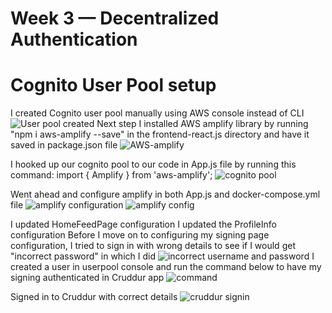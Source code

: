 # Week 3 — Decentralized Authentication

# Cognito User Pool setup
I created Cognito user pool manually using AWS console instead of CLI 
![User pool created](https://user-images.githubusercontent.com/111932225/223702220-298d11d9-b3ad-4711-8b11-d69420887204.png)
Next step I installed AWS amplify library by running "npm i aws-amplify --save" in the frontend-react.js directory and have it saved in package.json file
![AWS-amplify](https://user-images.githubusercontent.com/111932225/223723089-3e294438-ce58-422c-a303-1dd793d3e87c.png)

I hooked up our cognito pool to  our code in App.js file by running this command: import { Amplify } from 'aws-amplify';
![cognito pool](https://user-images.githubusercontent.com/111932225/223725004-adab77a9-b174-4b07-9d30-a77f79e5aed2.png)

Went ahead and configure amplify in both App.js and docker-compose.yml file
![amplify configuration](https://user-images.githubusercontent.com/111932225/224047327-ca3eae88-bd0e-4e02-9c1d-1cd180ddab0c.png)
![amplify config](https://user-images.githubusercontent.com/111932225/224047336-4c181dc8-6cd5-4726-8424-07d56fee843e.png)

I updated HomeFeedPage configuration
I updated the ProfileInfo configuration
Before I move on to configuring my signing page configuration, I tried to sign in with wrong details to see if I would get "incorrect password" in which I did
![incorrect username and password](https://user-images.githubusercontent.com/111932225/224064542-de7595e7-6881-415d-b0e3-8b1298debdbd.png)
I created a user in userpool console and run the command below to have my signing authenticated in Cruddur app
![command](https://user-images.githubusercontent.com/111932225/224318264-9a7987d9-21f6-4133-84d3-1a8035e77636.png)

Signed in to Cruddur with correct details
![cruddur signin](https://user-images.githubusercontent.com/111932225/224477841-188c6b6d-8cba-4fa6-91a6-fc6316076933.png)
